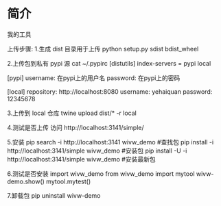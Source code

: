 # 简介

我的工具





上传步骤:
1.生成 dist 目录用于上传
python setup.py sdist bdist_wheel

2.上传包到私有 pypi 源
cat ~/.pypirc
[distutils]
index-servers =
  pypi
  local

[pypi]
username: 在pypi上的用户名
password: 在pypi上的密码

[local]
repository: http://localhost:8080
username: yehaiquan
password: 12345678

3.上传到 local 仓库
twine upload dist/* -r local

4.测试是否上传
访问 http://localhost:3141/simple/

5.安装
pip search -i http://localhost:3141 wivw_demo  #查找包
pip install -i http://localhost:3141/simple wivw_demo  #安装包
pip install -U -i http://localhost:3141/simple wivw_demo  #安装最新包

6.测试是否安装
import wivw_demo
from wivw_demo import mytool
wivw-demo.show()
mytool.mytest()

7.卸载包
pip uninstall  wivw-demo